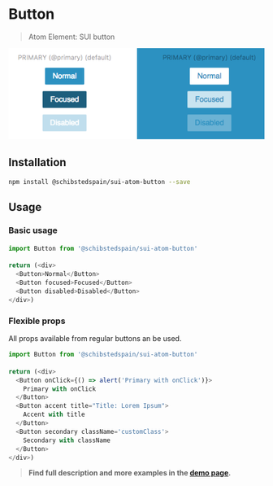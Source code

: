# Button

> Atom Element: SUI button

![](./assets/screenshot.png)

## Installation

```sh
npm install @schibstedspain/sui-atom-button --save
```

## Usage

### Basic usage
```js
import Button from '@schibstedspain/sui-atom-button'

return (<div>
  <Button>Normal</Button>
  <Button focused>Focused</Button>
  <Button disabled>Disabled</Button>
</div>)

```

### Flexible props

All props available from regular buttons an be used.

```js
import Button from '@schibstedspain/sui-atom-button'

return (<div>
  <Button onClick={() => alert('Primary with onClick')}>
    Primary with onClick
  </Button>
  <Button accent title="Title: Lorem Ipsum">
    Accent with title
  </Button>
  <Button secondary className='customClass'>
    Secondary with className
  </Button>
</div>)

```


> **Find full description and more examples in the [demo page](https://sui-components.now.sh/workbench/atom/button).**

